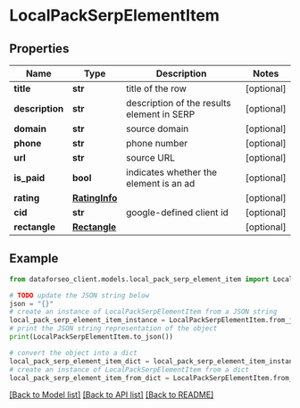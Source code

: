# LocalPackSerpElementItem


## Properties

Name | Type | Description | Notes
------------ | ------------- | ------------- | -------------
**title** | **str** | title of the row | [optional] 
**description** | **str** | description of the results element in SERP | [optional] 
**domain** | **str** | source domain | [optional] 
**phone** | **str** | phone number | [optional] 
**url** | **str** | source URL | [optional] 
**is_paid** | **bool** | indicates whether the element is an ad | [optional] 
**rating** | [**RatingInfo**](RatingInfo.md) |  | [optional] 
**cid** | **str** | google-defined client id | [optional] 
**rectangle** | [**Rectangle**](Rectangle.md) |  | [optional] 

## Example

```python
from dataforseo_client.models.local_pack_serp_element_item import LocalPackSerpElementItem

# TODO update the JSON string below
json = "{}"
# create an instance of LocalPackSerpElementItem from a JSON string
local_pack_serp_element_item_instance = LocalPackSerpElementItem.from_json(json)
# print the JSON string representation of the object
print(LocalPackSerpElementItem.to_json())

# convert the object into a dict
local_pack_serp_element_item_dict = local_pack_serp_element_item_instance.to_dict()
# create an instance of LocalPackSerpElementItem from a dict
local_pack_serp_element_item_from_dict = LocalPackSerpElementItem.from_dict(local_pack_serp_element_item_dict)
```
[[Back to Model list]](../README.md#documentation-for-models) [[Back to API list]](../README.md#documentation-for-api-endpoints) [[Back to README]](../README.md)


